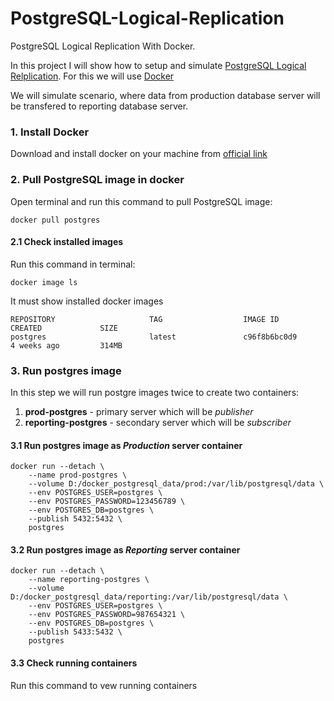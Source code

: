 # PostgreSQL-Logical-Replication
PostgreSQL Logical Replication With Docker.

In this project I will show how to setup and simulate [PostgreSQL Logical Relplication](https://www.postgresql.org/docs/13/logical-replication.html).
For this we will use [Docker](https://www.docker.com/)

We will simulate scenario, where data from production database server will be transfered to reporting database server.

### 1. Install Docker 
Download and install docker on your machine from [official link](https://www.docker.com/get-started)

### 2. Pull PostgreSQL image in docker 
Open terminal and run this command to pull PostgreSQL image:
```docker
docker pull postgres
```
#### 2.1 Check installed images
Run this command in terminal:
```docker
docker image ls
```
It must show installed docker images
```docker
REPOSITORY                     TAG                  IMAGE ID            CREATED             SIZE
postgres                       latest               c96f8b6bc0d9        4 weeks ago         314MB
```

### 3. Run postgres image 
In this step we will run postgre images twice to create two containers:
1. **prod-postgres** - primary server which will be *publisher*
2. **reporting-postgres** - secondary server which will be *subscriber*

#### 3.1 Run postgres image as *Production* server container
```docker
docker run --detach \
    --name prod-postgres \
    --volume D:/docker_postgresql_data/prod:/var/lib/postgresql/data \
    --env POSTGRES_USER=postgres \
    --env POSTGRES_PASSWORD=123456789 \
    --env POSTGRES_DB=postgres \
    --publish 5432:5432 \
    postgres
```
#### 3.2 Run postgres image as *Reporting* server container
```docker
docker run --detach \
    --name reporting-postgres \
    --volume D:/docker_postgresql_data/reporting:/var/lib/postgresql/data \
    --env POSTGRES_USER=postgres \
    --env POSTGRES_PASSWORD=987654321 \
    --env POSTGRES_DB=postgres \
    --publish 5433:5432 \
    postgres
```
#### 3.3 Check running containers
Run this command to vew running containers
